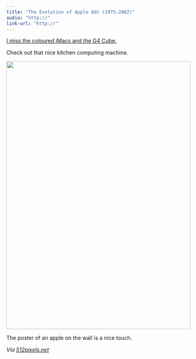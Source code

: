 ```yaml
---
title: "The Evolution of Apple Ads (1975-2002)"
audio: "http://"
link-url: "http://"
---
```

<p><a href="http://www.howtobearetronaut.com/2011/10/evolution-of-apple-ads-1975-2002/">I miss the coloured iMacs and the G4 Cube.</a></p>
<p>Check out that nice kitchen computing machine.</p>
<p><img src="https://chrisenns.com/wp-content/uploads/2011/10/appleadvert-482x700.jpg" alt="" title="appleadvert" width="482" height="700" class="aligncenter size-large wp-image-19729" /></p>
<p>The poster of an apple on the wall is a nice touch.</p>
<p><em>Via <a href="http://512pixels.net/evolution-of-apple-ads/">512pixels.net</a></em></p>

